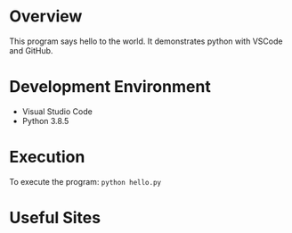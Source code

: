 # Overview
This program says hello to the world. It demonstrates python with VSCode and GitHub.

# Development Environment
* Visual Studio Code
* Python 3.8.5

# Execution
To execute the program: `python hello.py`

# Useful Sites